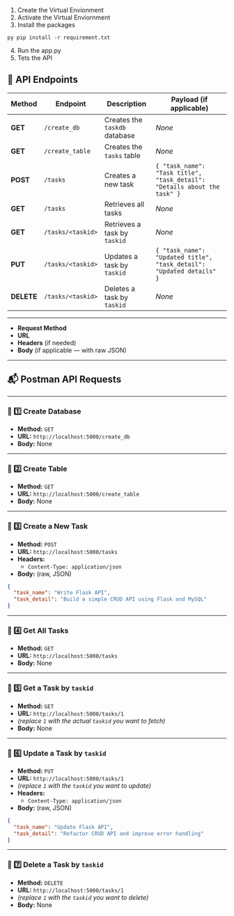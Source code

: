 
1. Create the Virtual Envionment
2. Activate the Virtual Enviornment
3. Install the packages 

```py pip install -r requirement.txt ```

4. Run the app.py 
5. Tets the API

## 📖 API Endpoints

| Method | Endpoint | Description | Payload (if applicable) |
| --- | --- | --- | --- |
| **GET** | `/create_db` | Creates the `taskdb` database | *None* |
| **GET** | `/create_table` | Creates the `tasks` table | *None* |
| **POST** | `/tasks` | Creates a new task | `{ "task_name": "Task title", "task_detail": "Details about the task" }` |
| **GET** | `/tasks` | Retrieves all tasks | *None* |
| **GET** | `/tasks/<taskid>` | Retrieves a task by `taskid` | *None* |
| **PUT** | `/tasks/<taskid>` | Updates a task by `taskid` | `{ "task_name": "Updated title", "task_detail": "Updated details" }` |
| **DELETE** | `/tasks/<taskid>` | Deletes a task by `taskid` | *None* |

---

- **Request Method**
- **URL**
- **Headers** (if needed)
- **Body** (if applicable — with raw JSON)

---

## 📬 Postman API Requests

---

### 📗 1️⃣ Create Database

- **Method:** `GET`
- **URL:** `http://localhost:5000/create_db`
- **Body:** None

---

### 📘 2️⃣ Create Table

- **Method:** `GET`
- **URL:** `http://localhost:5000/create_table`
- **Body:** None

---

### 📙 3️⃣ Create a New Task

- **Method:** `POST`
- **URL:** `http://localhost:5000/tasks`
- **Headers:**
    - `Content-Type: application/json`
- **Body:** (raw, JSON)

```json
{
  "task_name": "Write Flask API",
  "task_detail": "Build a simple CRUD API using Flask and MySQL"
}

```

---

### 📒 4️⃣ Get All Tasks

- **Method:** `GET`
- **URL:** `http://localhost:5000/tasks`
- **Body:** None

---

### 📕 5️⃣ Get a Task by `taskid`

- **Method:** `GET`
- **URL:** `http://localhost:5000/tasks/1`
- *(replace `1` with the actual `taskid` you want to fetch)*
- **Body:** None

---

### 📘 6️⃣ Update a Task by `taskid`

- **Method:** `PUT`
- **URL:** `http://localhost:5000/tasks/1`
- *(replace `1` with the `taskid` you want to update)*
- **Headers:**
    - `Content-Type: application/json`
- **Body:** (raw, JSON)

```json
{
  "task_name": "Update Flask API",
  "task_detail": "Refactor CRUD API and improve error handling"
}

```

---

### 📙 7️⃣ Delete a Task by `taskid`

- **Method:** `DELETE`
- **URL:** `http://localhost:5000/tasks/1`
- *(replace `1` with the `taskid` you want to delete)*
- **Body:** None
